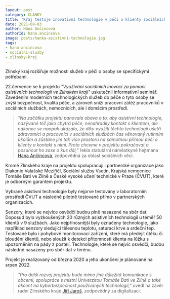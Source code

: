 ```yaml
---
layout: post
category: CLANKY
title: 'Kraj testuje inovativní technologie v péči o klienty sociálních služeb'
date: 2021-08-03
author: Hana Ančincová
authorId: hana.ancincova
image: posts/hanka-asistivni-technologie.jpg
tags: 
- hana-ancincova
- socialni-sluzby
- zlinsky-kraj
---
```


Zlínský kraj rozšiřuje možnosti služeb v péči o osoby se specifickými potřebami.

22.července se k projektu *"Využívání sociálních inovací za pomoci asistivních technologií ve Zlínském kraji"* uskutečnil informativní seminář. Zavedením moderních technologických služeb do péče o tyto osoby se zvýší bezpečnost, kvalita péče, a zároveň sníží pracovní zátěž pracovníků v sociálních službách, nemocnicích, ale i domácím prostředí.

> *"Na začátku projektu panovala obava o to, aby asistivní technologie, nazývané též jako chytrá péče, nenahradily kontakt s klientem, ale nakonec se naopak ukázalo, že díky využití těchto technologií ušetří zdravotníci a pracovníci v sociálních službách čas věnovaný rutinním úkolům a zůstane jim tak více prostoru na samotnou přímou péči o klienty a kontakt s nimi. Proto chceme v projektu pokračovat a posunout ho zase o kus dál,"* řekla statutární náměstkyně hejtmana [Hana Ančincová](https://zlinsky.pirati.cz/lide/hana-ancincova/), zodpovědná za oblast sociálních věcí.
> 

Kromě Zlínského kraje na projektu spolupracují i partnerské organizace jako Diakonie Valašské Meziříčí, Sociální služby Vsetín, Krajská nemocnice Tomáše Bati ve Zlíně a České vysoké učení technické v Praze (ČVUT), které je odborným garantem projektu. 

Vybrané asistivní technologie byly nejprve testovány v laboratorním prostředí ČVUT a následně pilotně testované přímo v partnerských organizacích. 

Senzory, které se nejvíce osvědčí budou plně nasazené na sběr dat. Doposud bylo vyzkoušených 20 různých asistivních technologií u téměř 50 klientů v 9 službách. Jako nejpřínosnější byly označeny technologie, jako například senzory sledující tělesnou teplotu, saturaci krve a srdeční tep. Testované bylo i pohybové monitorovací zařízení, které má předejít útěku či bloudění klientů, nebo sloužit k detekci přítomnosti klienta na lůžku s upozorněním na pády z postelí. 
Technologie, které se nejvíc osvědčí, budou následně nasazeny pro sběr dat v terénu. 

Projekt je realizovaný od března 2020 a jeho ukončení je plánované na srpen 2022. 
> *"Pro další rozvoj projektu bude mimo jiné důležitá komunikace s obcemi, spolupráce s místní Univerzitou Tomáše Bati ve Zlíně a také akcent na kyberbezpečnost používaných technologií,"* uvedl na závěr radní Zlínského kraje [Jiří Jaroš](https://zlinsky.pirati.cz/lide/jiri-jaros/), zodpovědný za digitalizaci.
> 


